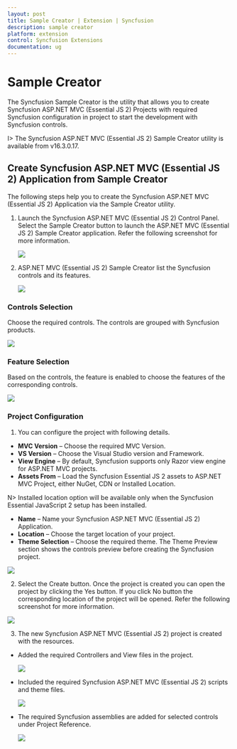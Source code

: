 ```yaml
---
layout: post
title: Sample Creator | Extension | Syncfusion
description: sample creator
platform: extension
control: Syncfusion Extensions
documentation: ug
---
```


# Sample Creator

The Syncfusion Sample Creator is the utility that allows you to create Syncfusion ASP.NET MVC (Essential JS 2) Projects with required Syncfusion configuration in project to start the development with Syncfusion controls.

I> The Syncfusion ASP.NET MVC (Essential JS 2) Sample Creator utility is available from v16.3.0.17.

## Create Syncfusion ASP.NET MVC (Essential JS 2) Application from Sample Creator

The following steps help you to create the Syncfusion ASP.NET MVC (Essential JS 2) Application via the Sample Creator utility.

1. Launch the Syncfusion ASP.NET MVC (Essential JS 2) Control Panel. Select the Sample Creator button to launch the ASP.NET MVC (Essential JS 2) Sample Creator application. Refer the following screenshot for more information. 

   ![](Sample-Creator_images\SampleCreator_img1.jpg)

2. ASP.NET MVC (Essential JS 2) Sample Creator list the Syncfusion controls and its features. 

   ![](Sample-Creator_images\SampleCreator_img2.jpg)

### Controls Selection

Choose the required controls. The controls are grouped with Syncfusion products.

 ![](Sample-Creator_images\SampleCreator_img3.jpg)

### Feature Selection

Based on the controls, the feature is enabled to choose the features of the corresponding controls.

![](Sample-Creator_images\SampleCreator_img4.jpg)

### Project Configuration

1. You can configure the project with following details.

  * **MVC Version** – Choose the required MVC Version. 
  * **VS Version** – Choose the Visual Studio version and Framework.
  * **View Engine** – By default, Syncfusion supports only Razor view engine for ASP.NET MVC projects.
  * **Assets From** – Load the Syncfusion Essential JS 2 assets to ASP.NET MVC Project, either NuGet, CDN or Installed Location.

  N> Installed location option will be available only when the Syncfusion Essential JavaScript 2 setup has been installed.
  
  *	**Name** – Name your Syncfusion ASP.NET MVC (Essential JS 2) Application.
  *	**Location** – Choose the target location of your project.
  *	**Theme Selection** – Choose the required theme. The Theme Preview section shows the controls preview before creating the Syncfusion project.

![](Sample-Creator_images\SampleCreator_img5.jpg)

2. Select the Create button. Once the project is created you can open the project by clicking the Yes button. If you click No button the corresponding location of the project will be opened. Refer the following screenshot for more information.

![](Sample-Creator_images\SampleCreator_img6.jpg)

3. The new Syncfusion ASP.NET MVC (Essential JS 2) project is created with the resources.

* Added the required Controllers and View files in the project.
  
  ![](Sample-Creator_images\SampleCreator_img7.jpg)

* Included the required Syncfusion ASP.NET MVC (Essential JS 2) scripts and theme files.
  
  ![](Sample-Creator_images\SampleCreator_img8.jpg)

* The required Syncfusion assemblies are added for selected controls under Project Reference.
 
  ![](Sample-Creator_images\SampleCreator_img9.jpg)

 

  

